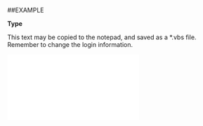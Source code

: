 

##EXAMPLE

**Type**

This text may be copied to the notepad, and saved as a *.vbs file. Remember to change the login information.

![](../../Examples/vbs/SORole.Type.vbs.txt)






